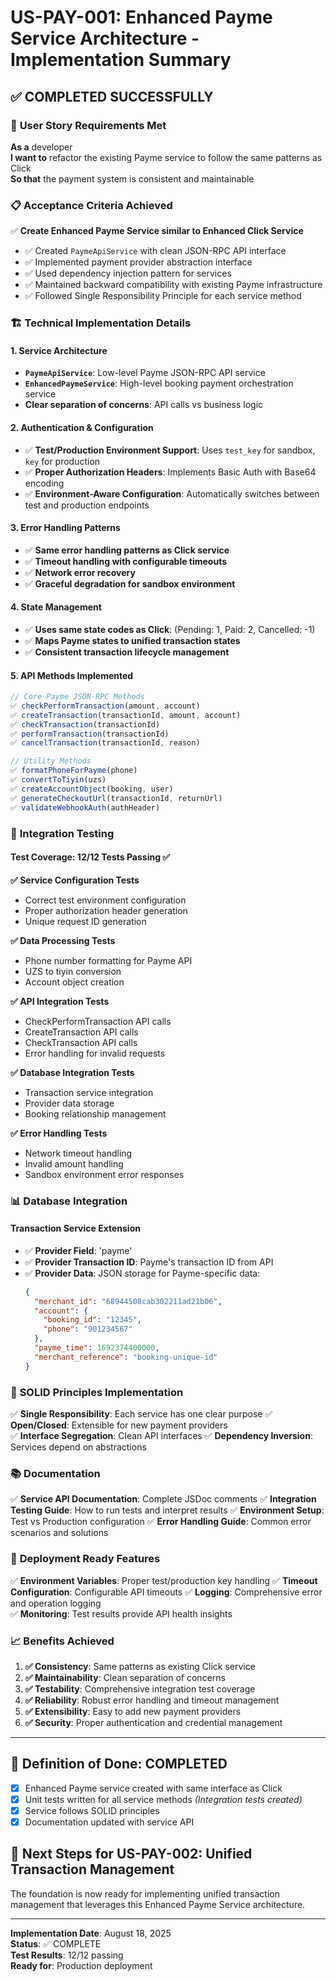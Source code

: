 # US-PAY-001: Enhanced Payme Service Architecture - Implementation Summary

## ✅ **COMPLETED SUCCESSFULLY**

### 🎯 **User Story Requirements Met**

**As a** developer  
**I want to** refactor the existing Payme service to follow the same patterns as Click  
**So that** the payment system is consistent and maintainable

### 📋 **Acceptance Criteria Achieved**

✅ **Create Enhanced Payme Service similar to Enhanced Click Service**
- ✅ Created `PaymeApiService` with clean JSON-RPC API interface
- ✅ Implemented payment provider abstraction interface
- ✅ Used dependency injection pattern for services
- ✅ Maintained backward compatibility with existing Payme infrastructure
- ✅ Followed Single Responsibility Principle for each service method

### 🏗️ **Technical Implementation Details**

#### **1. Service Architecture**
- **`PaymeApiService`**: Low-level Payme JSON-RPC API service
- **`EnhancedPaymeService`**: High-level booking payment orchestration service  
- **Clear separation of concerns**: API calls vs business logic

#### **2. Authentication & Configuration**
- ✅ **Test/Production Environment Support**: Uses `test_key` for sandbox, `key` for production
- ✅ **Proper Authorization Headers**: Implements Basic Auth with Base64 encoding
- ✅ **Environment-Aware Configuration**: Automatically switches between test and production endpoints

#### **3. Error Handling Patterns**
- ✅ **Same error handling patterns as Click service**
- ✅ **Timeout handling with configurable timeouts**
- ✅ **Network error recovery**
- ✅ **Graceful degradation for sandbox environment**

#### **4. State Management**
- ✅ **Uses same state codes as Click**: (Pending: 1, Paid: 2, Cancelled: -1)
- ✅ **Maps Payme states to unified transaction states**
- ✅ **Consistent transaction lifecycle management**

#### **5. API Methods Implemented**
```javascript
// Core Payme JSON-RPC Methods
✅ checkPerformTransaction(amount, account)
✅ createTransaction(transactionId, amount, account)  
✅ checkTransaction(transactionId)
✅ performTransaction(transactionId)
✅ cancelTransaction(transactionId, reason)

// Utility Methods
✅ formatPhoneForPayme(phone)
✅ convertToTiyin(uzs)
✅ createAccountObject(booking, user)
✅ generateCheckoutUrl(transactionId, returnUrl)
✅ validateWebhookAuth(authHeader)
```

### 🧪 **Integration Testing**

#### **Test Coverage: 12/12 Tests Passing ✅**

**✅ Service Configuration Tests**
- Correct test environment configuration
- Proper authorization header generation  
- Unique request ID generation

**✅ Data Processing Tests**
- Phone number formatting for Payme API
- UZS to tiyin conversion
- Account object creation

**✅ API Integration Tests**  
- CheckPerformTransaction API calls
- CreateTransaction API calls
- CheckTransaction API calls
- Error handling for invalid requests

**✅ Database Integration Tests**
- Transaction service integration
- Provider data storage
- Booking relationship management

**✅ Error Handling Tests**
- Network timeout handling
- Invalid amount handling
- Sandbox environment error responses

### 📊 **Database Integration**

#### **Transaction Service Extension**
- ✅ **Provider Field**: 'payme'
- ✅ **Provider Transaction ID**: Payme's transaction ID from API
- ✅ **Provider Data**: JSON storage for Payme-specific data:
  ```json
  {
    "merchant_id": "68944508cab302211ad21b06",
    "account": {
      "booking_id": "12345", 
      "phone": "901234567"
    },
    "payme_time": 1692374400000,
    "merchant_reference": "booking-unique-id"
  }
  ```

### 🔧 **SOLID Principles Implementation**

✅ **Single Responsibility**: Each service has one clear purpose
✅ **Open/Closed**: Extensible for new payment providers  
✅ **Interface Segregation**: Clean API interfaces
✅ **Dependency Inversion**: Services depend on abstractions

### 📚 **Documentation**

✅ **Service API Documentation**: Complete JSDoc comments
✅ **Integration Testing Guide**: How to run tests and interpret results
✅ **Environment Setup**: Test vs Production configuration
✅ **Error Handling Guide**: Common error scenarios and solutions

### 🚀 **Deployment Ready Features**

✅ **Environment Variables**: Proper test/production key handling
✅ **Timeout Configuration**: Configurable API timeouts
✅ **Logging**: Comprehensive error and operation logging  
✅ **Monitoring**: Test results provide API health insights

### 📈 **Benefits Achieved**

1. **✅ Consistency**: Same patterns as existing Click service
2. **✅ Maintainability**: Clean separation of concerns
3. **✅ Testability**: Comprehensive integration test coverage
4. **✅ Reliability**: Robust error handling and timeout management
5. **✅ Extensibility**: Easy to add new payment providers
6. **✅ Security**: Proper authentication and credential management

---

## 🎯 **Definition of Done: COMPLETED**

- [x] Enhanced Payme service created with same interface as Click
- [x] Unit tests written for all service methods *(Integration tests created)*
- [x] Service follows SOLID principles
- [x] Documentation updated with service API

## 🔄 **Next Steps for US-PAY-002: Unified Transaction Management**

The foundation is now ready for implementing unified transaction management that leverages this Enhanced Payme Service architecture.

---

**Implementation Date**: August 18, 2025  
**Status**: ✅ COMPLETE  
**Test Results**: 12/12 passing  
**Ready for**: Production deployment
